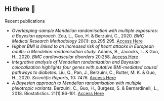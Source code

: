 ## Hi there 👋


Recent publications
* *Overlapping-sample Mendelian randomisation with multiple exposures: a Bayesian approach.* Zou, L., Guo, H. & Berzuini, C., 2020. _BMC Medical Research Methodology_ 20(1): pp.295 295. [Access Here](https://bmcmedresmethodol.biomedcentral.com/articles/10.1186/s12874-020-01170-0)
* *Higher BMI is linked to an increased risk of heart attacks in European adults: a Mendelian randomisation study.* Adams, B., Jacocks, L. & Guo, H., 2020. _BMC cardiovascular disorders_ 20:258. [Access Here](https://bmccardiovascdisord.biomedcentral.com/articles/10.1186/s12872-020-01542-w)
* *Integrative analysis of Mendelian randomization and Bayesian colocalization highlights four genes with putative BMI-mediated causal pathways to diabetes.* Liu, Q., Pan, J., Berzuini, C., Rutter, M. K. & Guo, H., 2020. _Scientific Reports_, 10: 7476. [Access Here](https://www.nature.com/articles/s41598-020-64493-4)
* *A Bayesian approach to Mendelian randomisation with multiple pleiotropic variants*. Berzuini, C., Guo, H., Burgess, S. & Bernardinelli, L., 2018. Biostatistics. 21(1):86-101. [Access Here](https://academic.oup.com/biostatistics/article/21/1/86/5063519)




<!--

**Here are some ideas to get you started:**

🙋‍♀️ A short introduction - what is your organization all about?
🌈 Contribution guidelines - how can the community get involved?
👩‍💻 Useful resources - where can the community find your docs? Is there anything else the community should know?
🍿 Fun facts - what does your team eat for breakfast?
🧙 Remember, you can do mighty things with the power of [Markdown](https://docs.github.com/github/writing-on-github/getting-started-with-writing-and-formatting-on-github/basic-writing-and-formatting-syntax)
-->
